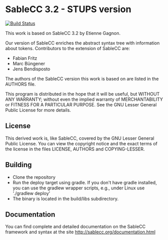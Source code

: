 SableCC 3.2 - STUPS version
===

[![Build Status](https://travis-ci.org/bendisposto/sablecc-stups.svg)](https://travis-ci.org/bendisposto/sablecc-stups)

This work is based on SableCC 3.2 by Etienne Gagnon. 

Our version of SableCC enriches the abstract syntax tree with information about tokens. 
Contributors to the extension of SableCC are:

- Fabian Fritz
- Marc Büngener
- Jens Bendisposto 

The authors of the SableCC version this work is based on are listed in the AUTHORS file.

This program is distributed in the hope that it will be useful, but
WITHOUT ANY WARRANTY; without even the implied warranty of
MERCHANTABILITY or FITNESS FOR A PARTICULAR PURPOSE.  See the GNU
Lesser General Public License for more details.

License 
--- 

This derived work is, like SableCC, covered by the GNU Lesser General Public License. You can view the copyright notice and the exact terms of the license in the files LICENSE, AUTHORS and COPYING-LESSER.

Building
---

* Clone the repository
* Run the deploy target using gradle. If you don't have gradle installed, you can use the gradlew wrapper scripts, e.g., under Linux use './gradlew deploy'
* The binary is located in the build/libs subdirectory.

Documentation
---
You can find complete and detailed documentation on the SableCC framework and syntax at the site http://sablecc.org/documentation.html
